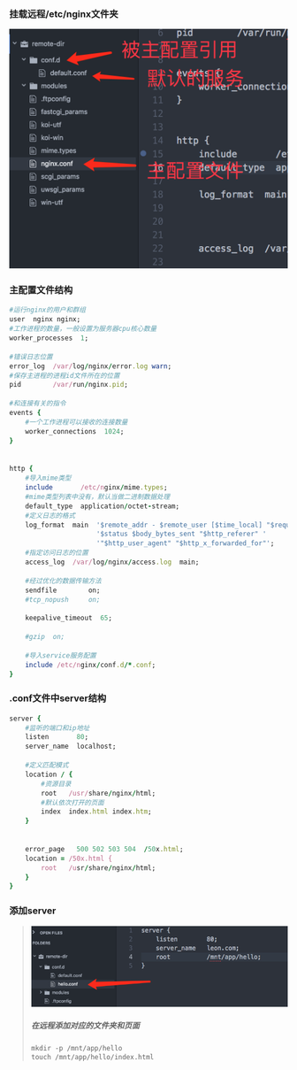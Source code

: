 ### 挂载远程/etc/nginx文件夹

![](/assets/imdfsdport.png)

### 主配置文件结构

```ruby
#运行nginx的用户和群组
user  nginx nginx;
#工作进程的数量，一般设置为服务器cpu核心数量
worker_processes  1;

#错误日志位置
error_log  /var/log/nginx/error.log warn;
#保存主进程的进程id文件所在的位置
pid        /var/run/nginx.pid;

#和连接有关的指令
events {
    #一个工作进程可以接收的连接数量
    worker_connections  1024;
}


http {
    #导入mime类型
    include       /etc/nginx/mime.types;
    #mime类型列表中没有，默认当做二进制数据处理
    default_type  application/octet-stream;
    #定义日志的格式
    log_format  main  '$remote_addr - $remote_user [$time_local] "$request" '
                      '$status $body_bytes_sent "$http_referer" '
                      '"$http_user_agent" "$http_x_forwarded_for"';
    #指定访问日志的位置
    access_log  /var/log/nginx/access.log  main;

    #经过优化的数据传输方法
    sendfile        on;
    #tcp_nopush     on;

    keepalive_timeout  65;

    #gzip  on;

    #导入service服务配置
    include /etc/nginx/conf.d/*.conf;
}
```

### .conf文件中server结构

```ruby
server {
    #监听的端口和ip地址
    listen       80;
    server_name  localhost;

    #定义匹配模式
    location / {
        #资源目录
        root   /usr/share/nginx/html;
        #默认依次打开的页面
        index  index.html index.htm;
    }


    error_page   500 502 503 504  /50x.html;
    location = /50x.html {
        root   /usr/share/nginx/html;
    }
}
```

### 添加server

> ![](/assets/dlfkjglimport.png)
>
> ##### 在远程添加对应的文件夹和页面
>
> ```
> mkdir -p /mnt/app/hello
> touch /mnt/app/hello/index.html
> ```



